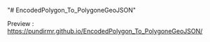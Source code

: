 "# EncodedPolygon_To_PolygoneGeoJSON" 

Preview :
https://pundirmr.github.io/EncodedPolygon_To_PolygoneGeoJSON/
